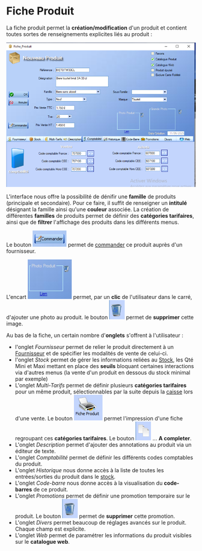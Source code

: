 # Fiche Produit

La fiche produit permet la **création/modification** d'un produit et contient toutes sortes de renseignements explicites liés au produit :

![image-20250611144956302](../img/image-20250611144956302.png)



L'interface nous offre la possibilité de dénifir une **famille** de produits (principale et secondaire). Pour ce faire, il suffit de renseigner un **intitulé** désignant la famille ainsi qu'une **couleur** associée. La création de différentes **familles** de produits permet de définir des **catégories tarifaires**, ainsi que de **filtrer** l'affichage des produits dans les différents menus.



Le bouton ![image-20250611150535590](../img/image-20250611150535590.png) permet de [commander](cmdFournisseurs.md) ce produit auprès d'un fournisseur.



L'encart ![image-20250611153719835](../img/image-20250611153719835.png) permet, par un **clic** de l'utilisateur dans le carré, d'ajouter une photo au produit. le bouton ![image-20250611153254917](../img/image-20250611153254917.png) permet de **supprimer** cette image.



Au bas de la fiche, un certain nombre d'**onglets** s'offrent à l'utilisateur :

- l'onglet _Fournisseur_ permet de relier le produit directement à un [Fournisseur](fournisseurs/ficheFournisseur.md) et de spécifier les modalités de vente de celui-ci.
- l'onglet _Stock_ permet de gérer les informations reliées au [Stock](stock.md), les Qté Mini et Maxi mettant en place des **seuils** bloquant certaines interactions via d'autres menus (la vente d'un produit en dessous du stock minimal par exemple)
- L'onglet _Multi-Tarifs_ permet de définir plusieurs **catégories tarifaires** pour un même produit, sélectionnables par la suite depuis la [caisse](caisse.md) lors d'une vente. Le bouton ![image-20250611151548317](../img/image-20250611151548317.png) permet l'impression d'une fiche regroupant ces **catégories tarifaires**. Le bouton ![image-20250611151652912](../img/image-20250611151652912.png) ... **A completer**.
- L'onglet _Description_ permet d'ajouter des annotations au produit via un éditeur de texte.
- L'onglet _Comptabilité_ permet de définir les différents codes comptables du produit.
- L'onglet _Historique_ nous donne accès à la liste de toutes les entrées/sorties du produit dans le [stock](stock.md).
- L'onglet _Code-barre_ nous donne accès à la visualisation du **code-barres** de ce produit.
- L'onglet _Promotions_ permet de définir une promotion temporaire sur le produit. Le bouton ![image-20250611153254917](../img/image-20250611153254917.png) permet de **supprimer** cette promotion.
- L'onglet _Divers_ permet beaucoup de réglages avancés sur le produit. Chaque champ est explicite.
- L'onglet _Web_ permet de paramétrer les informations du produit visibles sur le **catalogue web**.